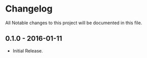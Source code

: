 # Changelog

All Notable changes to this project will be documented in this file.

## 0.1.0 - 2016-01-11
- Initial Release.

[unreleased]: https://github.com/irazasyed/jwt-auth-guard/compare/v0.1.0...HEAD
